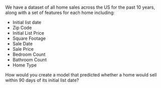 We have a dataset of all home sales across the US for the past 10 years, along with a set of features for each home including:
- Initial list date
- Zip Code
- Initial List Price
- Square Footage
- Sale Date
- Sale Price
- Bedroom Count
- Bathroom Count
- Home Type

How would you create a model that predicted whether a home would sell within 90 days of its initial list date?

